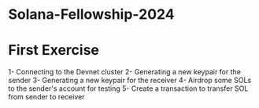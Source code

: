 ﻿ # Solana-Fellowship-2024

 # First Exercise
 1- Connecting to the Devnet cluster
 2- Generating a new keypair for the sender
 3- Generating a new keypair for the receiver
 4- Airdrop some SOLs to the sender's account for testing
 5- Create a transaction to transfer SOL from sender to receiver
